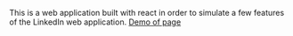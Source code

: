 This is a web application built with react in order to simulate a few features of the LinkedIn web application.
[Demo of page](https://linkedin-clone-22bcb.web.app)
